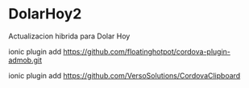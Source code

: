 DolarHoy2
=========

Actualizacion hibrida para Dolar Hoy

ionic plugin add https://github.com/floatinghotpot/cordova-plugin-admob.git

ionic plugin add https://github.com/VersoSolutions/CordovaClipboard
